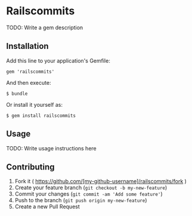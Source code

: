 # Railscommits

TODO: Write a gem description

## Installation

Add this line to your application's Gemfile:

    gem 'railscommits'

And then execute:

    $ bundle

Or install it yourself as:

    $ gem install railscommits

## Usage

TODO: Write usage instructions here

## Contributing

1. Fork it ( https://github.com/[my-github-username]/railscommits/fork )
2. Create your feature branch (`git checkout -b my-new-feature`)
3. Commit your changes (`git commit -am 'Add some feature'`)
4. Push to the branch (`git push origin my-new-feature`)
5. Create a new Pull Request
